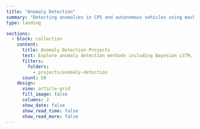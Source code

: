 ```yaml
---
title: "Anomaly Detection"
summary: "Detecting anomalies in CPS and autonomous vehicles using machine learning and uncertainty-based approaches."
type: landing

sections:
  - block: collection
    content:
      title: Anomaly Detection Projects
      text: Explore anomaly detection methods including Bayesian LSTM, AV BSM anomaly detection, and uncertainty-aware AI for CPS.
      filters:
        folders:
          - projects/anomaly-detection
      count: 50
    design:
      view: article-grid
      fill_image: false
      columns: 2
      show_date: false
      show_read_time: false
      show_read_more: false
---
```

